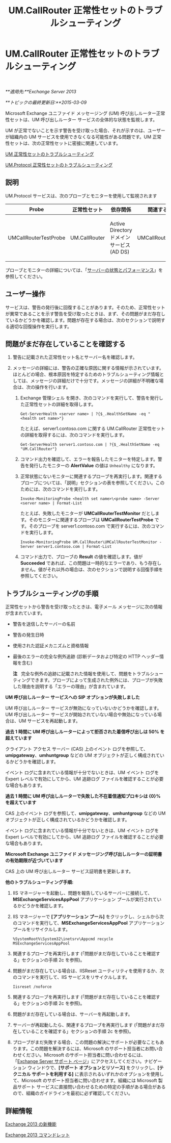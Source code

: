 ﻿---
title: UM.CallRouter 正常性セットのトラブルシューティング
TOCTitle: UM.CallRouter 正常性セットのトラブルシューティング
ms:assetid: 444a9038-0952-4823-98fb-99fa59f4a378
ms:mtpsurl: https://technet.microsoft.com/ja-jp/library/ms.exch.scom.um.callrouter(v=EXCHG.150)
ms:contentKeyID: 53181834
ms.date: 01/28/2016
mtps_version: v=EXCHG.150
ms.translationtype: HT
---

# UM.CallRouter 正常性セットのトラブルシューティング

 

_**適用先:**Exchange Server 2013_

_**トピックの最終更新日:**2015-03-09_

Microsoft Exchange ユニファイド メッセージング (UM) 呼び出しルーター正常性セットは、UM 呼び出しルーター サービスの全体的な状態を監視します。

UM が正常でないことを示す警告を受け取った場合、それが示すのは、ユーザーが組織内の UM サービスを使用できなくなる可能性がある問題です。UM 正常性セットは、次の正常性セットに密接に関連しています。

[UM 正常性セットのトラブルシューティング](troubleshooting-um-health-set.md)

[UM.Protocol 正常性セットのトラブルシューティング](troubleshooting-um-protocol-health-set.md)

## 説明

UM.Protocol サービスは、次のプローブとモニターを使用して監視されます


<table>
<colgroup>
<col style="width: 25%" />
<col style="width: 25%" />
<col style="width: 25%" />
<col style="width: 25%" />
</colgroup>
<thead>
<tr class="header">
<th>Probe</th>
<th>正常性セット</th>
<th>依存関係</th>
<th>関連するモニター</th>
</tr>
</thead>
<tbody>
<tr class="odd">
<td><p>UMCallRouterTestProbe</p></td>
<td><p>UM.CallRouter</p></td>
<td><p>Active Directory ドメイン サービス (AD DS)</p></td>
<td><p>UMCallRouterTestMonitor</p></td>
</tr>
</tbody>
</table>


プローブとモニターの詳細については、「[サーバーの状態とパフォーマンス](https://technet.microsoft.com/ja-jp/library/jj150551\(v=exchg.150\))」を参照してください。

## ユーザー操作

サービスは、警告の発行後に回復することがあります。そのため、正常性セットが異常であることを示す警告を受け取ったときは、まず、その問題がまだ存在しているかどうかを確認します。問題が存在する場合は、次のセクションで説明する適切な回復操作を実行します。

## 問題がまだ存在していることを確認する

1.  警告に記載された正常性セット名とサーバー名を確認します。

2.  メッセージの詳細には、警告の正確な原因に関する情報が示されています。ほとんどの場合、根本原因を特定するためのトラブルシューティング情報としては、メッセージの詳細だけで十分です。メッセージの詳細が不明確な場合は、次の操作を行います。
    
    1.  Exchange 管理シェル を開き、次のコマンドを実行して、警告を発行した正常性セットの詳細を取得します。
        
            Get-ServerHealth <server name> | ?{$_.HealthSetName -eq "<health set name>"}
        
        たとえば、server1.contoso.com に関する UM.CallRouter 正常性セットの詳細を取得するには、次のコマンドを実行します。
        
            Get-ServerHealth server1.contoso.com | ?{$_.HealthSetName -eq "UM.CallRouter"}
    
    2.  コマンド出力を確認して、エラーを報告したモニターを特定します。警告を発行したモニターの **AlertValue** の値は `Unhealthy` になります。
    
    3.  正常状態にないモニターに関連するプローブを再実行します。関連するプローブについては、「説明」セクションの表を参照してください。このためには、次のコマンドを実行します。
        
            Invoke-MonitoringProbe <health set name>\<probe name> -Server <server name> | Format-List
        
        たとえば、失敗したモニターが **UMCallRouterTestMonitor** だとします。そのモニターに関連するプローブは **UMCallRouterTestProbe** です。そのプローブを server1.contoso.com で実行するには、次のコマンドを実行します。
        
            Invoke-MonitoringProbe UM.CallRouter\UMCallRouterTestMonitor -Server server1.contoso.com | Format-List
    
    4.  コマンド出力で、プローブの **Result** の値を確認します。値が **Succeeded** であれば、この問題は一時的なエラーであり、もう存在しません。値がそれ以外の場合は、次のセクションで説明する回復手順を参照してください。

## トラブルシューティングの手順

正常性セットから警告を受け取ったときは、電子メール メッセージに次の情報が含まれています。

  - 警告を送信したサーバーの名前

  - 警告の発生日時

  - 使用された認証メカニズムと資格情報

  - 最後のエラーの完全な例外追跡 (診断データおよび特定の HTTP ヘッダー情報を含む)
    
    **注**   完全な例外の追跡に記載された情報を使用して、問題をトラブルシューティングできます。プローブによって生成された例外には、プローブが失敗した理由を説明する「エラーの理由」が含まれています。

**UM 呼び出しルーター サービスへの SIP オプションが失敗しました**

UM 呼び出しルーター サービスが無効になっていないかどうかを確認します。UM 呼び出しルーター サービスが開始されていない場合や無効になっている場合は、UM サービスを再起動します。

**過去 1 時間に UM 呼び出しルーターによって拒否された着信呼び出しは 50% を超えています**

クライアント アクセス サーバー (CAS) 上のイベント ログを参照して、**umipgateway**、**umhuntgroup** などの UM オブジェクトが正しく構成されているかどうかを確認します。

イベント ログに含まれている情報が十分でないときは、UM イベント ログを Expert レベルで有効にしてから、UM 追跡ログ ファイルを確認することが必要な場合もあります。

**過去 1 時間に UM 呼び出しルーターで失敗した不在着信通知プロキシは {0}% を超えています**

CAS 上のイベント ログを参照して、**umipgateway**、**umhuntgroup** などの UM オブジェクトが正しく構成されているかどうかを確認します。

イベント ログに含まれている情報が十分でないときは、UM イベント ログを Expert レベルで有効にしてから、UM 追跡ログ ファイルを確認することが必要な場合もあります。

**Microsoft Exchange ユニファイド メッセージング呼び出しルーターの証明書の有効期限が近づいています**

CAS 上の UM 呼び出しルーター サービス証明書を更新します。

**他のトラブルシューティング手順:**

1.  IIS マネージャーを起動し、問題を報告しているサーバーに接続して、**MSExchangeServicesAppPool** アプリケーション プールが実行されているかどうかを確認します。

2.  IIS マネージャーで **\[アプリケーション プール\]** をクリックし、シェルから次のコマンドを実行して、**MSExchangeServicesAppPool** アプリケーション プールをリサイクルします。
    
        %SystemRoot%\System32\inetsrv\Appcmd recycle MSExchangeServicesAppPool

3.  関連するプローブを再実行します (「問題がまだ存在していることを確認する」セクションの手順 2c を参照)。

4.  問題がまだ存在している場合は、IISReset ユーティリティを使用するか、次のコマンドを実行して、IIS サービスをリサイクルします。
    
        Iisreset /noforce

5.  関連するプローブを再実行します (「問題がまだ存在していることを確認する」セクションの手順 2c を参照)。

6.  問題がまだ存在している場合は、サーバーを再起動します。

7.  サーバーが再起動したら、関連するプローブを再実行します (「問題がまだ存在していることを確認する」セクションの手順 2c を参照)。

8.  プローブがまだ失敗する場合、この問題の解決にサポートが必要なこともあります。この問題を解決するには、Microsoft のサポート担当者にお問い合わせください。Microsoft のサポート担当者に問い合わせるには、「[Exchange Server サポート ページ](http://go.microsoft.com/fwlink/p/?linkid=180809)」にアクセスしてください。ナビゲーション ウィンドウで、**\[サポート オプションとリソース\]** をクリックし、**\[テクニカル サポートを利用する\]** に表示されるいずれかのオプションを使用して、Microsoft のサポート担当者に問い合わせます。組織には Microsoft 製品サポート サービスに直接問い合わせるための特定の手順がある場合があるので、組織のガイドラインを最初に必ず確認してください。

## 詳細情報

[Exchange 2013 の新機能](https://technet.microsoft.com/ja-jp/library/jj150540\(v=exchg.150\))

[Exchange 2013 コマンドレット](https://technet.microsoft.com/ja-jp/library/bb124413\(v=exchg.150\))

